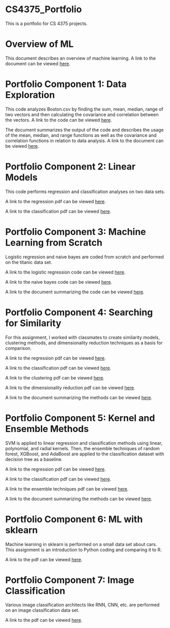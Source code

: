 # CS4375_Portfolio
This is a portfolio for CS 4375 projects.

# Overview of ML
This document describes an overview of machine learning.
A link to the document can be viewed [here](https://github.com/jchang7102/CS4375_Portfolio/blob/main/1_Overview_of_ML/Overview_of_ML.pdf).

# Portfolio Component 1: Data Exploration
This code analyzes Boston.csv by finding the sum, mean, median, range of two vectors and then calculating the covariance and correlation between the vectors.
A link to the code can be viewed [here](https://github.com/jchang7102/CS4375_Portfolio/blob/main/2_Data_Exploration/Data_Exploration.cpp).

The document summarizes the output of the code and describes the usage of the mean, median, and range functions as well as the covariance and correlation functions in relation to data analysis.
A link to the document can be viewed [here](https://github.com/jchang7102/CS4375_Portfolio/blob/main/2_Data_Exploration/Data_Exploration.pdf).

# Portfolio Component 2: Linear Models
This code performs regression and classification analyses on two data sets.

A link to the regression pdf can be viewed [here](https://github.com/jchang7102/CS4375_Portfolio/blob/main/Regression.pdf).

A link to the classification pdf can be viewed [here](https://github.com/jchang7102/CS4375_Portfolio/blob/main/Classification.pdf).

# Portfolio Component 3: Machine Learning from Scratch
Logistic regression and naive bayes are coded from scratch and performed on the titanic data set.

A link to the logistic regression code can be viewed [here](https://github.com/jchang7102/CS4375_Portfolio/blob/main/logistic_regression.cpp).

A link to the naive bayes code can be viewed [here](https://github.com/jchang7102/CS4375_Portfolio/blob/main/naive-bayes.cpp).

A link to the document summarizing the code can be viewed [here](https://github.com/jchang7102/CS4375_Portfolio/blob/main/ML%20from%20Scratch.pdf).

# Portfolio Component 4: Searching for Similarity
For this assignment, I worked with classmates to create similarity models, clustering methods, and dimensionality reduction techniques as a basis for comparison.

A link to the regression pdf can be viewed [here](https://github.com/jchang7102/CS4375_Portfolio/blob/main/5_Searching_for_Similarity/Similarity_Regression.pdf).

A link to the classification pdf can be viewed [here](https://github.com/jchang7102/CS4375_Portfolio/blob/main/5_Searching_for_Similarity/Classification.pdf).

A link to the clustering pdf can be viewed [here](https://github.com/jchang7102/CS4375_Portfolio/blob/main/5_Searching_for_Similarity/Clustering.pdf).

A link to the dimensionality reduction pdf can be viewed [here](https://github.com/jchang7102/CS4375_Portfolio/blob/main/5_Searching_for_Similarity/DimensionalityReduction.pdf).

A link to the document summarizing the methods can be viewed [here](https://github.com/jchang7102/CS4375_Portfolio/blob/main/5_Searching_for_Similarity/Portfolio_Similarity.pdf).

# Portfolio Component 5: Kernel and Ensemble Methods
SVM is applied to linear regression and classification methods using linear, polynomial, and radial kernels. Then, the ensemble techniques of random forest, XGBoost, and AdaBoost are applied to the classification dataset with decision tree as a baseline.

A link to the regression pdf can be viewed [here](https://github.com/jchang7102/CS4375_Portfolio/blob/main/6_Kernel_and_Ensemble_Methods/SVMRegression.pdf).

A link to the classification pdf can be viewed [here](https://github.com/jchang7102/CS4375_Portfolio/blob/main/6_Kernel_and_Ensemble_Methods/SVMClassification.pdf).

A link to the ensemble techniques pdf can be viewed [here](https://github.com/jchang7102/CS4375_Portfolio/blob/main/6_Kernel_and_Ensemble_Methods/EnsembleTechniques.pdf).

A link to the document summarizing the methods can be viewed [here](https://github.com/jchang7102/CS4375_Portfolio/blob/main/6_Kernel_and_Ensemble_Methods/Kernel_and_Ensemble_Methods.pdf).

# Portfolio Component 6: ML with sklearn
Machine learning in sklearn is performed on a small data set about cars. This assignment is an introduction to Python coding and comparing it to R.

A link to the pdf can be viewed [here](https://github.com/jchang7102/CS4375_Portfolio/blob/main/7_ML_with_sklearn/ML_with_sklearn.pdf).

# Portfolio Component 7: Image Classification
Various image classification architects like RNN, CNN, etc. are performed on an image classification data set.

A link to the pdf can be viewed [here](https://github.com/jchang7102/CS4375_Portfolio/blob/main/7_ML_with_sklearn/ML_with_sklearn.pdf).

